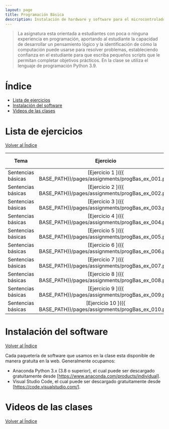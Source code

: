 ```yaml
---
layout: page
title: Programación Básica
description: Instalación de hardware y software para el microcontrolador ATMEGA328P.
---
```

> La asignatura esta orientada a estudiantes con poca o ninguna experiencia en programación, aportando al estudiante la capacidad de desarrollar un pensamiento lógico y la identificación de cómo la computación puede usarse para resolver problemas, estableciendo confianza en el estudiante para que escriba pequeños scripts que le permitan completar objetivos prácticos. En la clase se utiliza el lenguaje de programación Python 3.9.

# Índice
- [Lista de ejercicios](#lista-de-ejercicios)
- [Instalación del software](#instalación-del-software)
- [Videos de las clases](#videos-de-las-clases)


# Lista de ejercicios
[Volver al Índice](#índice)

|Tema              |Ejercicio       |Solución interactiva|
|------------------|:--------------:|-------------------:|
|Sentencias básicas|[Ejercicio 1    ]({{ BASE_PATH}}/pages/assignments/progBas_ex_001.pdf)|[Solución](https://codehs.com/sandbox/id/ex_065-cnvBHR)|
|Sentencias básicas|[Ejercicio 2    ]({{ BASE_PATH}}/pages/assignments/progBas_ex_002.pdf)|[Solución](https://codehs.com/sandbox/id/ex_065-cnvBHR)|
|Sentencias básicas|[Ejercicio 3    ]({{ BASE_PATH}}/pages/assignments/progBas_ex_003.pdf)|[Solución](https://codehs.com/sandbox/id/ex_065-cnvBHR)|
|Sentencias básicas|[Ejercicio 4    ]({{ BASE_PATH}}/pages/assignments/progBas_ex_004.pdf)|[Solución](https://codehs.com/sandbox/id/ex_065-cnvBHR)|
|Sentencias básicas|[Ejercicio 5    ]({{ BASE_PATH}}/pages/assignments/progBas_ex_005.pdf)|[Solución](https://codehs.com/sandbox/id/ex_065-cnvBHR)|
|Sentencias básicas|[Ejercicio 6    ]({{ BASE_PATH}}/pages/assignments/progBas_ex_006.pdf)|[Solución](https://codehs.com/sandbox/id/ex_065-cnvBHR)|
|Sentencias básicas|[Ejercicio 7    ]({{ BASE_PATH}}/pages/assignments/progBas_ex_007.pdf)|[Solución](https://codehs.com/sandbox/id/ex_065-cnvBHR)|
|Sentencias básicas|[Ejercicio 8    ]({{ BASE_PATH}}/pages/assignments/progBas_ex_008.pdf)|[Solución](https://codehs.com/sandbox/id/ex_065-cnvBHR)|
|Sentencias básicas|[Ejercicio 9    ]({{ BASE_PATH}}/pages/assignments/progBas_ex_009.pdf)|[Solución](https://codehs.com/sandbox/id/ex_065-cnvBHR)|
|Sentencias básicas|[Ejercicio 10   ]({{ BASE_PATH}}/pages/assignments/progBas_ex_010.pdf)|[Solución](https://codehs.com/sandbox/id/ex_065-cnvBHR)|


# Instalación del software
[Volver al Índice](#índice)

Cada paquetería de software que usamos en la clase esta disponible de manera gratuita en la web. Generalmente ocupamos:
- Anaconda Python 3.x (3.8 o superior), el cual puede ser descargado gratuitamente desde [https://www.anaconda.com/products/individual]. 
- Visual Studio Code, el cual puede ser descargado gratuitamente desde [https://code.visualstudio.com/].


# Videos de las clases
[Volver al Índice](#índice)


<!-- Note: this is how to write a comment in HTML. Everything in here won't show up on your webpage.-->

<!--
To increase the size of the title, use fewer # in front of the paper title.
To decrease the size of the title, use more #. 
To remove the italics, remove the * before and after the description
To remove the underline from the title, remove the <u> tags (<u> and </u>)
-->
